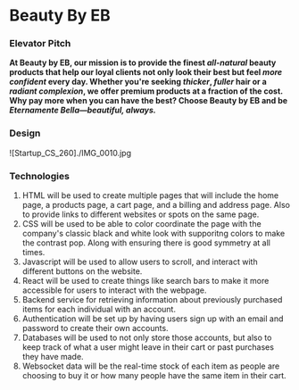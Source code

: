# Beauty By EB

### Elevator Pitch
**At Beauty by EB, our mission is to provide the finest _all-natural_ beauty products that help our loyal clients not only look their best but feel _more confident_ every day. Whether you're seeking _thicker_, _fuller_ hair or a _radiant complexion_, we offer premium products at a fraction of the cost. Why pay more when you can have the best? Choose Beauty by EB and be _Eternamente Bella—beautiful, always._**

### Design
![Startup_CS_260]./IMG_0010.jpg

### Technologies
1. HTML will be used to create multiple pages that will include the home page, a products page, a cart page, and a billing and address page. Also to provide links to different websites or spots on the same page.
2. CSS will be used to be able to color coordinate the page with the company's classic black and white look with supporitng colors to make the contrast pop. Along with ensuring there is good symmetry at all times.
3. Javascript will be used to allow users to scroll, and interact with different buttons on the website.
4. React will be used to create things like search bars to make it more accessible for users to interact with the webpage.
5. Backend service for retrieving information about previously purchased items for each individual with an account.
6. Authentication will be set up by having users sign up with an email and password to create their own accounts.
7. Databases will be used to not only store those accounts, but also to keep track of what a user might leave in their cart or past purchases they have made.
8. Websocket data will be the real-time stock of each item as people are choosing to buy it or how many people have the same item in their cart.
